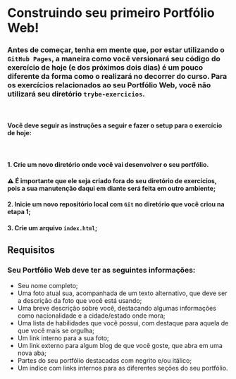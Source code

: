 # Construindo seu primeiro Portfólio Web!
### Antes de começar, tenha em mente que, por estar utilizando o `GitHub Pages`, a maneira como você versionará seu código do exercício de hoje (e dos próximos dois dias) é um pouco diferente da forma como o realizará no decorrer do curso. Para os exercícios relacionados ao seu Portfólio Web, você não utilizará seu diretório `trybe-exercicios`.
<br>

#### Você deve seguir as instruções a seguir e fazer o setup para o exercício de hoje:
<br>

#### 1. Crie um novo diretório onde você vai desenvolver o seu portfólio.
#### ⚠️ É importante que ele seja criado fora do seu diretório de exercícios, pois a sua manutenção daqui em diante será feita em outro ambiente;

#### 2. Inicie um novo repositório local com `Git` no diretório que você criou na etapa 1;

#### 3. Crie um arquivo `index.html`;

## Requisitos <br>

### Seu Portfólio Web deve ter as seguintes informações:

* Seu nome completo;
* Uma foto atual sua, acompanhada de um texto alternativo, que deve ser a descrição da foto que você está usando;
* Uma breve descrição sobre você, destacando algumas informações como nacionalidade e a cidade/estado onde mora;
* Uma lista de habilidades que você possui, com destaque para aquela de que você mais se orgulha;
* Um link interno para a sua foto;
* Um link externo para algum blog de que você goste, que abra em uma nova aba;
* Partes do seu portfólio destacadas com negrito e/ou itálico;
* Um índice com links internos para as diferentes seções do seu portfólio.
